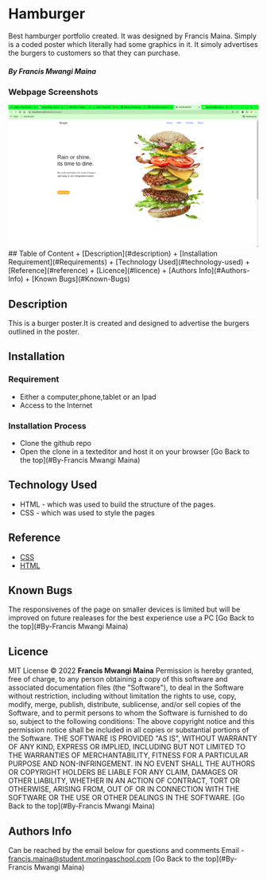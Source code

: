 # Hamburger
Best hamburger portfolio created.
It was designed by Francis Maina.
Simply is a coded poster which literally had some graphics in it.
It simoly advertises the burgers to customers so that they can purchase.
##### By Francis Mwangi Maina
### Webpage Screenshots
<img width="1440" alt="Screenshot 2022-01-30 at 21 59 09" src="https://github.com/Mainafrancis/Hamburger/blob/Mwas/images/screen.png">
## Table of Content
+ [Description](#description)
+ [Installation Requirement](#Requirements)
+ [Technology Used](#technology-used)
+ [Reference](#reference)
+ [Licence](#licence)
+ [Authors Info](#Authors-Info)
+ [Known Bugs](#Known-Bugs)

## Description
<p>This is a burger poster.It is created and designed to advertise the burgers outlined in the poster.</p>

## Installation
### Requirement

* Either a computer,phone,tablet or an Ipad
* Access to the Internet

### Installation Process
* Clone the github repo
* Open the clone in a texteditor and host it on your browser
[Go Back to the top](#By-Francis Mwangi Maina)

## Technology Used
* HTML - which was used to build the structure of the pages.
* CSS - which was used to style the pages

## Reference
* [CSS](https://developer.mozilla.org/en-US/docs/Web/CSS)
* [HTML](https://developer.mozilla.org/en-US/docs/Glossary/HTML)

## Known Bugs
The responsivenes of the page on smaller devices is limited but will be improved on future realeases for the best experience use a PC
[Go Back to the top](#By-Francis Mwangi Maina)

## Licence
MIT License
:copyright: 2022 **Francis Mwangi Maina**
Permission is hereby granted, free of charge, to any person obtaining a copy
of this software and associated documentation files (the "Software"), to deal
in the Software without restriction, including without limitation the rights
to use, copy, modify, merge, publish, distribute, sublicense, and/or sell
copies of the Software, and to permit persons to whom the Software is
furnished to do so, subject to the following conditions:
The above copyright notice and this permission notice shall be included in all
copies or substantial portions of the Software.
THE SOFTWARE IS PROVIDED "AS IS", WITHOUT WARRANTY OF ANY KIND, EXPRESS OR
IMPLIED, INCLUDING BUT NOT LIMITED TO THE WARRANTIES OF MERCHANTABILITY,
FITNESS FOR A PARTICULAR PURPOSE AND NON-INFRINGEMENT. IN NO EVENT SHALL THE
AUTHORS OR COPYRIGHT HOLDERS BE LIABLE FOR ANY CLAIM, DAMAGES OR OTHER
LIABILITY, WHETHER IN AN ACTION OF CONTRACT, TORT OR OTHERWISE, ARISING FROM,
OUT OF OR IN CONNECTION WITH THE SOFTWARE OR THE USE OR OTHER DEALINGS IN THE
SOFTWARE.
[Go Back to the top](#By-Francis Mwangi Maina)
## Authors Info
Can be reached by the email below for questions and comments
Email - francis.maina@student.moringaschool.com
[Go Back to the top](#By-Francis Mwangi Maina)
